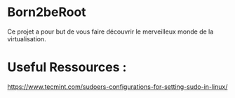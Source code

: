 # Born2beRoot
Ce projet a pour but de vous faire découvrir le merveilleux monde de la virtualisation.

# Useful Ressources :

https://www.tecmint.com/sudoers-configurations-for-setting-sudo-in-linux/
